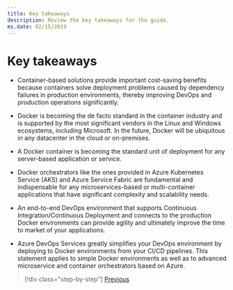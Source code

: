 ```yaml
---
title: Key takeaways
description: Review the key takeaways for the guide.
ms.date: 02/15/2019
---
```

# Key takeaways

- Container-based solutions provide important cost-saving benefits because containers solve deployment problems caused by dependency failures in production environments, thereby improving DevOps and production operations significantly.

- Docker is becoming the de facto standard in the container industry and is supported by the most significant vendors in the Linux and Windows ecosystems, including Microsoft. In the future, Docker will be ubiquitous in any datacenter in the cloud or on-premises.

- A Docker container is becoming the standard unit of deployment for any server-based application or service.

- Docker orchestrators like the ones provided in Azure Kubernetes Service (AKS) and Azure Service Fabric are fundamental and indispensable for any microservices-based or multi-container applications that have significant complexity and scalability needs.

- An end-to-end DevOps environment that supports Continuous Integration/Continuous Deployment and connects to the production Docker environments can provide agility and ultimately improve the time to market of your applications.

- Azure DevOps Services greatly simplifies your DevOps environment by deploying to Docker environments from your CI/CD pipelines. This statement applies to simple Docker environments as well as to advanced microservice and container orchestrators based on Azure.

>[!div class="step-by-step"]
>[Previous](../run-manage-monitor-docker-environments/monitor-containerized-application-services.md)
